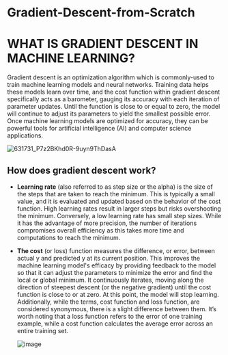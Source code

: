 # Gradient-Descent-from-Scratch

# WHAT IS GRADIENT DESCENT IN MACHINE LEARNING?

Gradient descent is an optimization algorithm which is commonly-used to train machine learning models and neural networks.  Training data helps these models learn over time, and the cost function within gradient descent specifically acts as a barometer, gauging its accuracy with each iteration of parameter updates. Until the function is close to or equal to zero, the model will continue to adjust its parameters to yield the smallest possible error. Once machine learning models are optimized for accuracy, they can be powerful tools for artificial intelligence (AI) and computer science applications.

![631731_P7z2BKhd0R-9uyn9ThDasA](https://github.com/HiteshRam666/Gradient-Descent-from-Scratch-/assets/116026459/54a0df8c-38ac-41a9-8810-63207cdc8952)


## How does gradient descent work?

- **Learning rate** (also referred to as step size or the alpha) is the size of the steps that are taken to reach the minimum. This is typically a small value, and it is evaluated and updated based on the behavior of the cost function. High learning rates result in larger steps but risks overshooting the minimum. Conversely, a low learning rate has small step sizes. While it has the advantage of more precision, the number of iterations compromises overall efficiency as this takes more time and computations to reach the minimum.

- **The cost** (or loss) function measures the difference, or error, between actual y and predicted y at its current position. This improves the machine learning model's efficacy by providing feedback to the model so that it can adjust the parameters to minimize the error and find the local or global minimum. It continuously iterates, moving along the direction of steepest descent (or the negative gradient) until the cost function is close to or at zero. At this point, the model will stop learning. Additionally, while the terms, cost function and loss function, are considered synonymous, there is a slight difference between them. It’s worth noting that a loss function refers to the error of one training example, while a cost function calculates the average error across an entire training set.

  ![image](https://github.com/HiteshRam666/Gradient-Descent-from-Scratch-/assets/116026459/5d1c3123-9b48-456f-a572-88f744bf48e2)
